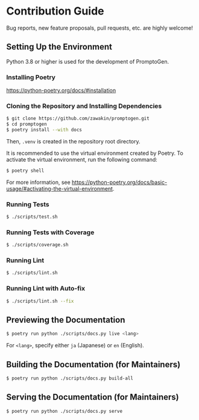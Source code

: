 # Contribution Guide

Bug reports, new feature proposals, pull requests, etc. are highly welcome!

## Setting Up the Environment

Python 3.8 or higher is used for the development of PromptoGen.

### Installing Poetry

https://python-poetry.org/docs/#installation

### Cloning the Repository and Installing Dependencies

```bash
$ git clone https://github.com/zawakin/promptogen.git
$ cd promptogen
$ poetry install --with docs
```

Then, `.venv` is created in the repository root directory.

It is recommended to use the virtual environment created by Poetry.
To activate the virtual environment, run the following command:

```bash
$ poetry shell
```

For more information, see https://python-poetry.org/docs/basic-usage/#activating-the-virtual-environment.

### Running Tests

```bash
$ ./scripts/test.sh
```

### Running Tests with Coverage

```bash
$ ./scripts/coverage.sh
```

### Running Lint

```bash
$ ./scripts/lint.sh
```

### Running Lint with Auto-fix

```bash
$ ./scripts/lint.sh --fix
```

## Previewing the Documentation

```bash
$ poetry run python ./scripts/docs.py live <lang>
```

For `<lang>`, specify either `ja` (Japanese) or `en` (English).

## Building the Documentation (for Maintainers)

```bash
$ poetry run python ./scripts/docs.py build-all
```

## Serving the Documentation (for Maintainers)

```bash
$ poetry run python ./scripts/docs.py serve
```
